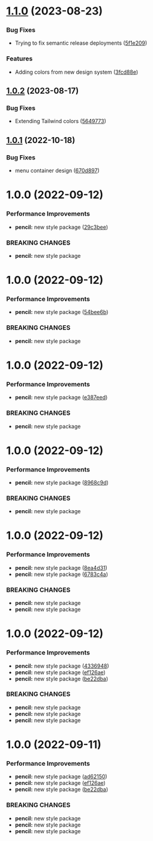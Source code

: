 # [1.1.0](https://github.com/workadventure/sweetsky/compare/v1.0.2...v1.1.0) (2023-08-23)


### Bug Fixes

* Trying to fix semantic release deployments ([5f1e209](https://github.com/workadventure/sweetsky/commit/5f1e20996ee04a67bee9bb98499a97056a304697))


### Features

* Adding colors from new design system ([3fcd88e](https://github.com/workadventure/sweetsky/commit/3fcd88e903c582df10dca3674aa937e7f3edd3ed))

## [1.0.2](https://github.com/workadventure/sweetsky/compare/v1.0.1...v1.0.2) (2023-08-17)


### Bug Fixes

* Extending Tailwind colors ([5649773](https://github.com/workadventure/sweetsky/commit/564977316028cac9edcdaaa0233a75f4c5817b38))

## [1.0.1](https://github.com/workadventure/sweetsky/compare/v1.0.0...v1.0.1) (2022-10-18)


### Bug Fixes

* menu container design ([670d897](https://github.com/workadventure/sweetsky/commit/670d897ff905b26660cb5c839d7569541e7d94a9))

# 1.0.0 (2022-09-12)


### Performance Improvements

* **pencil:** new style package ([29c3bee](https://github.com/workadventure/sweetsky/commit/29c3bee210dfcd43a5fa322b4798a2a97fa4381d))


### BREAKING CHANGES

* **pencil:** new style package

# 1.0.0 (2022-09-12)


### Performance Improvements

* **pencil:** new style package ([54bee6b](https://github.com/workadventure/sweetsky/commit/54bee6ba84be1522b2d6fc4b509fc979687ba2ef))


### BREAKING CHANGES

* **pencil:** new style package

# 1.0.0 (2022-09-12)


### Performance Improvements

* **pencil:** new style package ([e387eed](https://github.com/workadventure/sweetsky/commit/e387eedb1b89fe0a82bbce7b4dd0dbeac6523644))


### BREAKING CHANGES

* **pencil:** new style package

# 1.0.0 (2022-09-12)


### Performance Improvements

* **pencil:** new style package ([8968c9d](https://github.com/workadventure/sweetsky/commit/8968c9d880e6bef00c9f90e7bc10ca82242343b7))


### BREAKING CHANGES

* **pencil:** new style package

# 1.0.0 (2022-09-12)


### Performance Improvements

* **pencil:** new style package ([8ea4d31](https://github.com/workadventure/sweetsky/commit/8ea4d31c6328d115b8a4c8a180afb1c9e1f294e7))
* **pencil:** new style package ([6783c4a](https://github.com/workadventure/sweetsky/commit/6783c4aefee32b0edca8f6ec4ff66d9b04328cd3))


### BREAKING CHANGES

* **pencil:** new style package
* **pencil:** new style package

# 1.0.0 (2022-09-12)


### Performance Improvements

* **pencil:** new style package ([4336948](https://github.com/workadventure/sweetsky/commit/43369482ebe127802e660f048ebae2fb050015aa))
* **pencil:** new style package ([ef126ae](https://github.com/workadventure/sweetsky/commit/ef126ae978931ca31b1ff7589b686d6e1c0a0cd4))
* **pencil:** new style package ([be22dba](https://github.com/workadventure/sweetsky/commit/be22dba3db22827925ee179a0095540fd753f1a8))


### BREAKING CHANGES

* **pencil:** new style package
* **pencil:** new style package
* **pencil:** new style package

# 1.0.0 (2022-09-11)


### Performance Improvements

* **pencil:** new style package ([ad62150](https://github.com/workadventure/sweetsky/commit/ad621506fa48b8f7cfcc624778ae9cd9312ff4e0))
* **pencil:** new style package ([ef126ae](https://github.com/workadventure/sweetsky/commit/ef126ae978931ca31b1ff7589b686d6e1c0a0cd4))
* **pencil:** new style package ([be22dba](https://github.com/workadventure/sweetsky/commit/be22dba3db22827925ee179a0095540fd753f1a8))


### BREAKING CHANGES

* **pencil:** new style package
* **pencil:** new style package
* **pencil:** new style package
